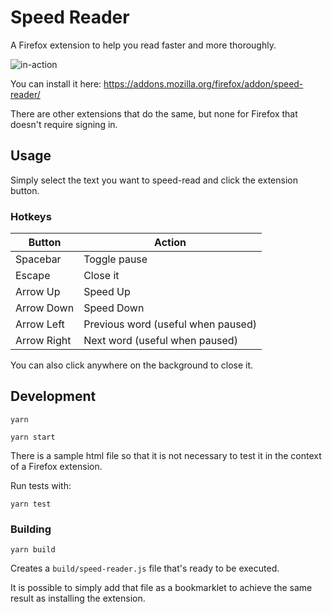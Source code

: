 # Speed Reader

A Firefox extension to help you read faster and more thoroughly.

![in-action](https://user-images.githubusercontent.com/33415/102681160-f326a880-419d-11eb-862d-785e88e3339e.gif)

You can install it here:
https://addons.mozilla.org/firefox/addon/speed-reader/

There are other extensions that do the same, but none for Firefox that doesn't require signing in.

## Usage

Simply select the text you want to speed-read and click the extension button.

### Hotkeys

|Button|Action|
|-|-|
|Spacebar|Toggle pause|
|Escape|Close it|
|Arrow Up|Speed Up|
|Arrow Down|Speed Down|
|Arrow Left|Previous word (useful when paused)|
|Arrow Right|Next word (useful when paused)|

You can also click anywhere on the background to close it.

## Development

```
yarn

yarn start
```

There is a sample html file so that it is not necessary to test it in the context of a Firefox extension.

Run tests with:

```
yarn test
```

### Building

```
yarn build
```

Creates a `build/speed-reader.js` file that's ready to be executed.

It is possible to simply add that file as a bookmarklet to achieve the same result as installing the extension.
